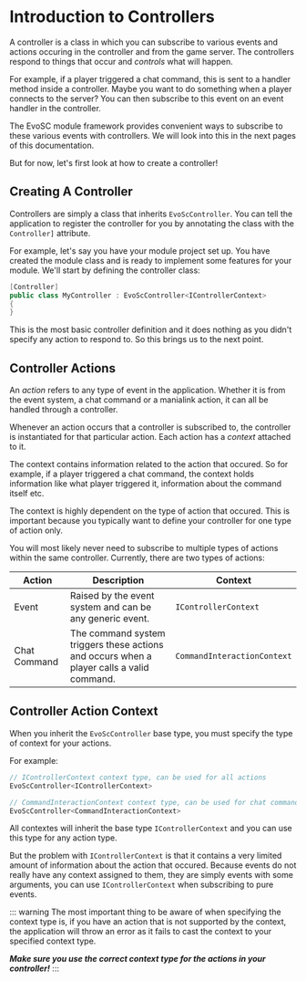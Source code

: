 # Introduction to Controllers
A controller is a class in which you can subscribe to various events and actions occuring in the controller and from the game server. The controllers respond to things that occur and *controls* what will happen.

For example, if a player triggered a chat command, this is sent to a handler method inside a controller. Maybe you want to do something when a player connects to the server? You can then subscribe to this event on an event handler in the controller.

The EvoSC module framework provides convenient ways to subscribe to these various events with controllers. We will look into this in the next pages of this documentation.

But for now, let's first look at how to create a controller!

## Creating A Controller
Controllers are simply a class that inherits `EvoScController`. You can tell the application to register the controller for you by annotating the class with the `Controller]` attribute.

For example, let's say you have your module project set up. You have created the module class and is ready to implement some features for your module. We'll start by defining the controller class:

```csharp
[Controller]
public class MyController : EvoScController<IControllerContext>
{
}
```

This is the most basic controller definition and it does nothing as you didn't specify any action to respond to. So this brings us to the next point.

## Controller Actions
An *action* refers to any type of event in the application. Whether it is from the event system, a chat command or a manialink action, it can all be handled through a controller.

Whenever an action occurs that a controller is subscribed to, the controller is instantiated for that particular action. Each action has a *context* attached to it.

The context contains information related to the action that occured. So for example, if a player triggered a chat command, the context holds information like what player triggered it, information about the command itself etc.

The context is highly dependent on the type of action that occured. This is important because you typically want to define your controller for one type of action only.

You will most likely never need to subscribe to multiple types of actions within the same controller. Currently, there are two types of actions:

| Action | Description | Context |
|--------|-------------|---------|
| Event | Raised by the event system and can be any generic event. | `IControllerContext` |
| Chat Command | The command system triggers these actions and occurs when a player calls a valid command. | `CommandInteractionContext` |

## Controller Action Context
When you inherit the `EvoScController` base type, you must specify the type of context for your actions.

For example:
```csharp
// IControllerContext context type, can be used for all actions
EvoScController<IControllerContext>
```

```csharp
// CommandInteractionContext context type, can be used for chat commands
EvoScController<CommandInteractionContext>
```

All contextes will inherit the base type `IControllerContext` and you can use this type for any action type.

But the problem with `IControllerContext` is that it contains a very limited amount of information about the action that occured. Because events do not really have any context assigned to them, they are simply events with some arguments, you can use `IControllerContext` when subscribing to pure events.

::: warning
The most important thing to be aware of when specifying the context type is, if you have an action that is not supported by the context, the application will throw an error as it fails to cast the context to your specified context type.

***Make sure you use the correct context type for the actions in your controller!***
:::